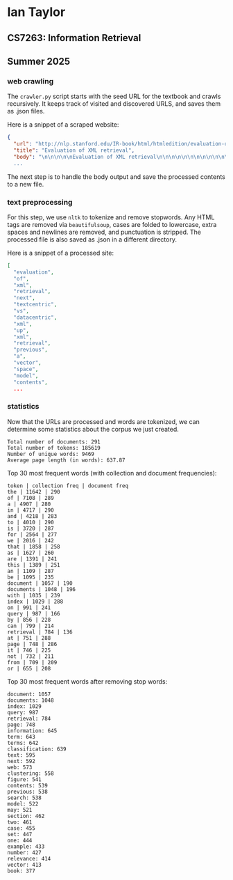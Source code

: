 # Ian Taylor
## CS7263: Information Retrieval
## Summer 2025
### web crawling
The `crawler.py` script starts with the seed URL for the textbook and crawls recursively. It keeps track of visited and discovered URLS, and saves them as .json files.

Here is a snippet of a scraped website:
```json
{
  "url": "http://nlp.stanford.edu/IR-book/html/htmledition/evaluation-of-xml-retrieval-1.html",
  "title": "Evaluation of XML retrieval",
  "body": "\n\n\n\n\nEvaluation of XML retrieval\n\n\n\n\n\n\n\n\n\n\n\n\n\n\n\n\n\n\n\n\n\n\n\n\n\n Next: Text-centric vs. data-centric XML\n Up: XML retrieval\n Previous: A vector space model\n    Contents \n    Index\n\n\n\n\n \n\nEvaluation of XML retrieval
  ...
```
The next step is to handle the body output and save the processed contents to a new file.
### text preprocessing
For this step, we use `nltk` to tokenize and remove stopwords. Any HTML tags are removed via `beautifulsoup`, cases are folded to lowercase, extra spaces and newlines are removed, and punctuation is stripped. The processed file is also saved as .json in a different directory. 

Here is a snippet of a processed site:
```json
[
  "evaluation",
  "of",
  "xml",
  "retrieval",
  "next",
  "textcentric",
  "vs",
  "datacentric",
  "xml",
  "up",
  "xml",
  "retrieval",
  "previous",
  "a",
  "vector",
  "space",
  "model",
  "contents",
  ...
```

### statistics
Now that the URLs are processed and words are tokenized, we can determine some statistics about the corpus we just created.

```
Total number of documents: 291 
Total number of tokens: 185619
Number of unique words: 9469
Average page length (in words): 637.87
```


Top 30 most frequent words (with collection and document frequencies):
```
token | collection freq | document freq
the | 11642 | 290
of | 7108 | 289
a | 4907 | 280
in | 4717 | 290
and | 4218 | 283
to | 4010 | 290
is | 3720 | 287
for | 2564 | 277
we | 2016 | 242
that | 1858 | 258
as | 1627 | 260
are | 1391 | 241
this | 1389 | 251
an | 1109 | 287
be | 1095 | 235
document | 1057 | 190
documents | 1048 | 196
with | 1035 | 239
index | 1029 | 288
on | 991 | 241
query | 987 | 166
by | 856 | 228
can | 799 | 214
retrieval | 784 | 136
at | 751 | 288
page | 748 | 286
it | 746 | 225
not | 732 | 211
from | 709 | 209
or | 655 | 208

```

Top 30 most frequent words after removing stop words:
```
document: 1057
documents: 1048
index: 1029
query: 987
retrieval: 784
page: 748
information: 645
term: 643
terms: 642
classification: 639
text: 595
next: 592
web: 573
clustering: 558
figure: 541
contents: 539
previous: 538
search: 538
model: 522
may: 521
section: 462
two: 461
case: 455
set: 447
one: 444
example: 433
number: 427
relevance: 414
vector: 413
book: 377
```
